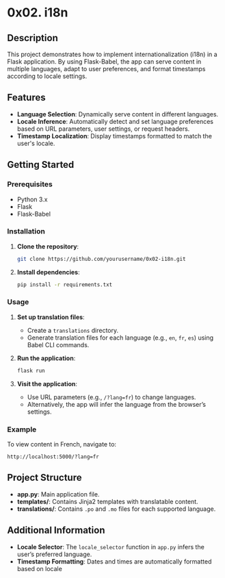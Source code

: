
# 0x02. i18n

## Description
This project demonstrates how to implement internationalization (i18n) in a Flask application. By using Flask-Babel, the app can serve content in multiple languages, adapt to user preferences, and format timestamps according to locale settings.

## Features
- **Language Selection**: Dynamically serve content in different languages.
- **Locale Inference**: Automatically detect and set language preferences based on URL parameters, user settings, or request headers.
- **Timestamp Localization**: Display timestamps formatted to match the user's locale.

## Getting Started

### Prerequisites
- Python 3.x
- Flask
- Flask-Babel

### Installation
1. **Clone the repository**:
   ```bash
   git clone https://github.com/yourusername/0x02-i18n.git
   ```
2. **Install dependencies**:
   ```bash
   pip install -r requirements.txt
   ```

### Usage

1. **Set up translation files**:
   - Create a `translations` directory.
   - Generate translation files for each language (e.g., `en`, `fr`, `es`) using Babel CLI commands.

2. **Run the application**:
   ```bash
   flask run
   ```

3. **Visit the application**:
   - Use URL parameters (e.g., `/?lang=fr`) to change languages.
   - Alternatively, the app will infer the language from the browser’s settings.

### Example
To view content in French, navigate to:
```
http://localhost:5000/?lang=fr
```

## Project Structure
- **app.py**: Main application file.
- **templates/**: Contains Jinja2 templates with translatable content.
- **translations/**: Contains `.po` and `.mo` files for each supported language.

## Additional Information
- **Locale Selector**: The `locale_selector` function in `app.py` infers the user’s preferred language.
- **Timestamp Formatting**: Dates and times are automatically formatted based on locale
